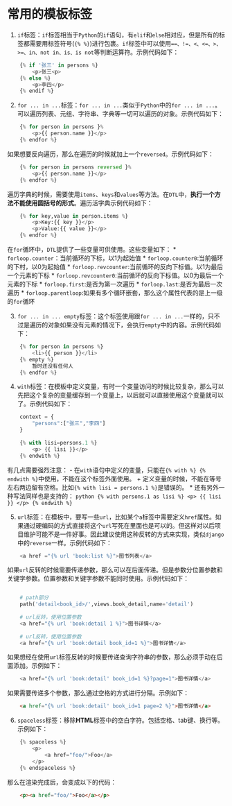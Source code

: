 # 常用的模板标签

1. `if`标签：`if`标签相当于`Python`的`if`语句，有`elif`和`else`相对应，但是所有的标签都需要用标签符号(`{% %}`)进行包裹。`if`标签中可以使用`==、!=、<、<=、>、>=、in、not in、is、is not`等判断运算符。示例代码如下：
```python
    {% if '张三' in persons %}
        <p>张三<p>
    {% else %}
        <p>李四</p>
    {% endif %}
```

2. `for ... in ...`标签：`for ... in ...`类似于`Python`中的`for ... in ...`。可以遍历列表、元组、字符串、字典等一切可以遍历的对象。示例代码如下：
```python
    {% for person in persons }%
        <p>{{ person.name }}</p>
    {% endfor %}
```
如果想要反向遍历，那么在遍历的时候就加上一个`reversed`。示例代码如下：
```python
    {% for person in persons reversed }%
        <p>{{ person.name }}</p>
    {% endfor %}
```
遍历字典的时候，需要使用`items`、`keys`和`values`等方法。在`DTL`中，**执行一个方法不能使用圆括号的形式**。遍历活字典示例代码如下：
```python
    {% for key,value in person.items %}
        <p>Key:{{ key }}</p>
        <p>Value:{{ value }}</p>
    {% endfor %}
```
在`for`循环中，`DTL`提供了一些变量可供使用。这些变量如下：
    * `forloop.counter`：当前循环的下标，以1为起始值
    * `forloop.counter0`:当前循环的下村，以0为起始值
    * `forloop.revcounter`:当前循环的反向下标值。以1为最后一个元素的下标
    * `forloop.revcounter0`:当前循环的反向下标值。以0为最后一个元素的下标
    * `forloop.first`:是否为第一次遍历
    * `forloop.last`:是否为最后一次遍历
    * `forloop.parentloop`:如果有多个循环嵌套，那么这个属性代表的是上一级的`for`循环
    
3. `for ... in ... empty`标签：这个标签使用跟`for ... in ...`一样的，只不过是遍历的对象如果没有元素的情况下，会执行`empty`中的内容。示例代码如下：
```python
    {% for person in persons %}
        <li>{{ person }}</li>
    {% empty %}
        暂时还没有任何人
    {% endfor %}
```

4. `with`标签：在模板中定义变量，有时一个变量访问的时候比较复杂，那么可以先把这个复杂的变量缓存到一个变量上，以后就可以直接使用这个变量就可以了。示例代码如下：
```python
    context = {
        "persons":["张三","李四"]
    }
    
    {% with lisi=persons.1 %}
        <p> {{ lisi }}</p>
    {% endwith %}
```
有几点需要强烈注意：
    - 在`with`语句中定义的变量，只能在`{% with %} {% endwith %}`中使用，不能在这个标签外面使用。
    + 定义变量的时候，不能在等号左右两边留有空格。比如`{% with lisi = persons.1 %}`是错误的。
    * 还有另外一种写法同样也是支持的：
    ```python
        {% with persons.1 as lisi %}
            <p> {{ lisi }} </p>
        {% endwith %}
    ```
    
5. `url`标签：在模板中，要写一些`url`，比如某个`a`标签中需要定义`href`属性。如果通过硬编码的方式直接将这个`url`写死在里面也是可以的。但这样对以后项目维护可能不是一件好事。因此建议使用这种反转的方式来实现，类似`django`中的`reverse`一样。示例代码如下：
```python
    <a href ="{% url 'book:list %}">图书列表</a>
```
如果`url`反转的时候需要传递参数，那么可以在后面传递。但是参数分位置参数和关键字参数。位置参数和关键字参数不能同时使用。示例代码如下：
```python

    # path部分
    path('detail<book_id>/',views.book_detail,name='detail')
    
    # url反转，使用位置参数
    <a href="{% url 'book:detail 1 %}">图书详情</a>
    
    # url反转，使用位置参数
    <a href="{% url 'book:detail book_id=1 %}">图书详情</a>
```
如果想经在使用`url`标签反转的时候要传递查询字符串的参数，那么必须手动在后面添加。示例如下：
```python
    <a href="{% url 'book:detail' book_id=1 %}?page=1">图书详情</a>
```
如果需要传递多个参数，那么通过空格的方式进行分隔。示例如下：
```html
    <a href="{% url 'book:detail' book_id=1 page=2 %}">图书详情</a>
```

6. `spaceless`标签：移除**HTML**标签中的空白字符。包括空格、tab键、换行等。示例如下：
```python
    {% spaceless %}
        <p>
            <a href="foo/">Foo</a>
        </p>
    {% endspaceless %}
```
那么在渲染完成后，会变成以下的代码：
```html
    <p><a href="foo/">Foo</a></p>
```
